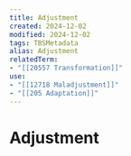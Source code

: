 ```yaml
---
title: Adjustment
created: 2024-12-02
modified: 2024-12-02
tags: TBSMetadata
alias: Adjustment
relatedTerm:
- "[[20557 Transformation]]"
use:
- "[[12718 Maladjustment]]"
- "[[205 Adaptation]]"
---
```

# Adjustment
